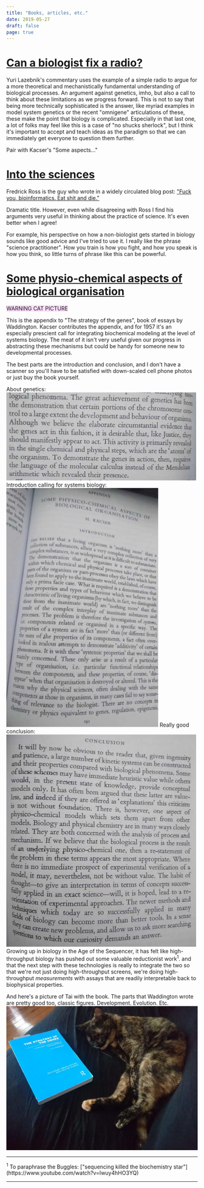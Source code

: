 ```yaml
---
title: "Books, articles, etc."
date: 2019-05-27
draft: false
page: true
---
```


# [Can a biologist fix a radio?](http://dx.doi.org/10.1016/S1535-6108(02)00133-2)

Yuri Lazebnik's commentary uses the example of a 
simple radio to argue for a more theoretical 
and mechanistically fundamental understanding of
biological processes. An argument against genetics,
imho, but also a call to think about these 
limitations as we progress forward.
This is not to say that being
more technically sophisticated is the answer, 
like myriad examples in model system genetics or the recent
"omnigene" articulations of these, 
these make the point that biology is 
complicated. Especially in that last one, a lot of 
folks may feel like this is a case of "no shucks
sherlock", but I think it's important to accept 
and teach ideas as the paradigm so that we can 
immediately get everyone to question them further.

Pair with Kacser's "Some aspects..." 

# [Into the sciences](http://www.librarything.com/work/19756253/book/142780162)

Fredrick Ross is the guy who wrote in a widely circulated blog post: 
["Fuck you, bioinformatics. Eat shit and die."](http://madhadron.com/posts/2012-03-26-a-farewell-to-bioinformatics.html)

Dramatic title.
However, even while disagreeing with Ross I find his arguments very useful in 
thinking about the practice of science. It's even better when I agree!

For example, his perspective on how a non-biologist gets started in biology 
sounds like good advice and I've tried to use it.  I really like the phrase 
"science practitioner".  How you train is how you fight, and how you speak is
how you think, so little turns of phrase like this can be powerful.

# [Some physio-chemical aspects of biological organisation](https://books.google.com/books?id=69l1AwAAQBAJ) 

<span style="background:#fdf;">WARNING CAT PICTURE</span>

This is the appendix to "The strategy of the genes", book of essays by 
Waddington. Kacser contributes the appendix, and for 1957 it's an especially 
prescient call for integrating biochemical modeling at the level of systems 
biology. The meat of it isn't very useful given our progress in abstracting 
these mechanisms but could be handy for someone new to developmental processes.

The best parts are the introduction and conclusion,
and I don't have a scanner so you'll have to be
satisfied with down-scaled cell phone photos or
just buy the book yourself.

About genetics:
![genetics](./kacser_intro_genetics.jpeg)
Introduction calling for systems biology:
![genetics](./kacser_intro_1.jpeg)
Really good conclusion:
![genetics](./kacser_conclusion.jpeg)
Growing up in biology in the Age of the Sequencer,
it has felt like high-throughput biology has pushed
out some valuable reductionist work<sup>1</sup>.
and that the next step with these technologies is 
really to integrate the two so that we're not just 
doing high-throughput screens, we're doing 
high-throughput _measurements_ with assays that are 
readily interpretable back to biophysical properties.

And here's a picture of Tai with the book.
The parts that Waddington wrote are pretty good too,
classic figures. Development. Evolution. Etc.
![cat](./tai_strategy_of_the_genes.jpeg)
<hr>
<sup>1</sup> To paraphrase the Buggles: ["sequencing killed the biochemistry star"](https://www.youtube.com/watch?v=Iwuy4hHO3YQ)
<hr>
